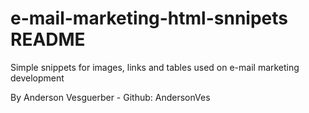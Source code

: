 # e-mail-marketing-html-snnipets README

Simple snippets for images, links and tables used on e-mail marketing development

By Anderson Vesguerber - Github: AndersonVes
